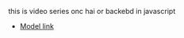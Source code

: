 this is video series onc hai or backebd in javascript   

- [Model link](https://app.eraser.io/workspace/YtPqZ1VogxGy1jzIDkzj)
